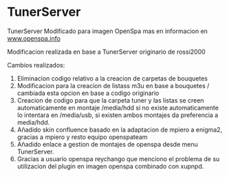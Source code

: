 # TunerServer
TunerServer Modificado para imagen OpenSpa mas en informacion en www.openspa.info

Modificacion realizada en base a TunerServer originario de rossi2000

Cambios realizados:

1. Eliminacion codigo relativo a la creacion de carpetas de bouquetes
2. Modificacion para la creacion de listass m3u en base a bouquetes / cambiada esta opcion en base a codigo originario
3. Creacion de codigo para que la carpeta tuner y las listas se creen automaticamente en montaje /media/hdd si no existe automaticamente 
lo intentara en /media/usb, si existen ambos montajes da preferencia a media/hdd.
4. Añadido skin confluence basado en la adaptacion de mpiero a enigma2, gracias a mpiero y resto equipo openspateam
5. Añadido enlace a gestion de montajes de openspa desde menu TunerServer.
6. Gracias a usuario openspa reychango que menciono el problema de su utilizacion del plugin en imagen openspa combinado con xupnpd.
